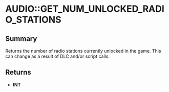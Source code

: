 # AUDIO::GET_NUM_UNLOCKED_RADIO_STATIONS

## Summary
Returns the number of radio stations currently unlocked in the game.  This can change as a result of DLC and/or script calls.

## Returns
* **INT**